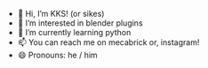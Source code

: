 - 👋 Hi, I’m KKS! (or sikes)
- 👀 I’m interested in blender plugins
- 🌱 I’m currently learning python
- 📫 You can reach me on mecabrick or, instagram!
- 😄 Pronouns: he / him

<!---
KKStheDev/KKStheDev is a ✨ special ✨ repository because its `README.md` (this file) appears on your GitHub profile.
You can click the Preview link to take a look at your changes.
--->
